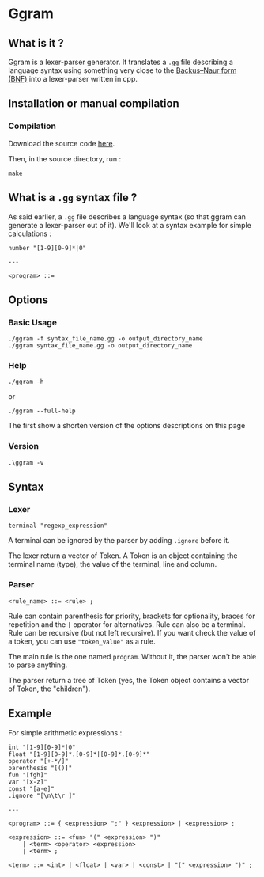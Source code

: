 # Ggram

## What is it ?

Ggram is a lexer-parser generator. It translates a `.gg` file describing a language syntax using something very close to the [Backus–Naur form (BNF)](https://en.wikipedia.org/wiki/Backus%E2%80%93Naur_form) into a lexer-parser written in cpp.

## Installation or manual compilation

### Compilation

Download the source code [here](https://github.com/Manolo-dev/ggram).

Then, in the source directory, run :
```
make
```

## What is a `.gg` syntax file ?

As said earlier, a `.gg` file describes a language syntax (so that ggram can generate a lexer-parser out of it).
We'll look at a syntax example for simple calculations :
```
number "[1-9][0-9]*|0"

---

<program> ::= 
```

## Options

### Basic Usage

```
./ggram -f syntax_file_name.gg -o output_directory_name
./ggram syntax_file_name.gg -o output_directory_name
```

### Help

```
./ggram -h
```
or
```
./ggram --full-help
```

The first show a shorten version of the options descriptions on this page


### Version

```
.\ggram -v
```

## Syntax

### Lexer

```
terminal "regexp_expression"
```

A terminal can be ignored by the parser by adding `.ignore` before it.

The lexer return a vector of Token. A Token is an object containing the terminal name (type), the value of the terminal, line and column.

### Parser

```
<rule_name> ::= <rule> ;
```

Rule can contain parenthesis for priority, brackets for optionality, braces for repetition and the `|` operator for alternatives. Rule can also be a terminal. Rule can be recursive (but not left recursive). If you want check the value of a token, you can use `"token_value"` as a rule.

The main rule is the one named `program`. Without it, the parser won't be able to parse anything.

The parser return a tree of Token (yes, the Token object contains a vector of Token, the "children").

## Example

For simple arithmetic expressions :

```
int "[1-9][0-9]*|0"
float "[1-9][0-9]*.[0-9]*|[0-9]*.[0-9]*"
operator "[+-*/]"
parenthesis "[()]"
fun "[fgh]"
var "[x-z]"
const "[a-e]"
.ignore "[\n\t\r ]"

---

<program> ::= { <expression> ";" } <expression> | <expression> ;

<expression> ::= <fun> "(" <expression> ")"
    | <term> <operator> <expression>
    | <term> ;

<term> ::= <int> | <float> | <var> | <const> | "(" <expression> ")" ;
```